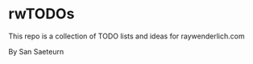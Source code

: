 # rwTODOs

This repo is a collection of TODO lists and ideas for raywenderlich.com

By San Saeteurn
